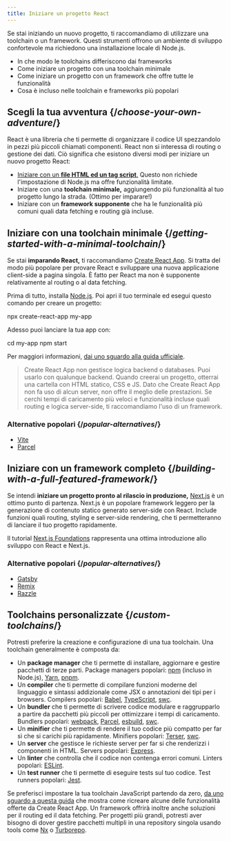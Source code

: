 ```yaml
---
title: Iniziare un progetto React
---
```


<Intro>

Se stai iniziando un nuovo progetto, ti raccomandiamo di utilizzare una toolchain o un framework. Questi strumenti offrono un ambiente di sviluppo confortevole ma richiedono una installazione locale di Node.js.

</Intro>

<YouWillLearn>

* In che modo le toolchains differiscono dai frameworks
* Come iniziare un progetto con una toolchain minimale
* Come iniziare un progetto con un framework che offre tutte le funzionalità
* Cosa è incluso nelle toolchain e frameworks più popolari

</YouWillLearn>

## Scegli la tua avventura {/*choose-your-own-adventure*/}

React è una libreria che ti permette di organizzare il codice UI spezzandolo in pezzi più piccoli chiamati componenti. React non si interessa di routing o gestione dei dati. Ciò significa che esistono diversi modi per iniziare un nuovo progetto React:

* [Iniziare con un **file HTML ed un tag script**.](/learn/add-react-to-a-website) Questo non richiede l'impostazione di Node.js ma offre funzionalità limitate.
* Iniziare con una **toolchain minimale,** aggiungendo più funzionalità al tuo progetto lungo la strada. (Ottimo per imparare!)
* Iniziare con un **framework supponente** che ha le funzionalità più comuni quali data fetching e routing già incluse.

## Iniziare con una toolchain minimale {/*getting-started-with-a-minimal-toolchain*/}

Se stai **imparando React,** ti raccomandiamo [Create React App](https://create-react-app.dev/). Si tratta del modo più popolare per provare React e sviluppare una nuova applicazione client-side a pagina singola. È fatto per React ma non è supponente relativamente al routing o al data fetching.

Prima di tutto, installa [Node.js](https://nodejs.org/en/). Poi apri il tuo terminale ed esegui questo comando per creare un progetto:

<TerminalBlock>

npx create-react-app my-app

</TerminalBlock>

Adesso puoi lanciare la tua app con:

<TerminalBlock>

cd my-app
npm start

</TerminalBlock>

Per maggiori informazioni, [dai uno sguardo alla guida ufficiale](https://create-react-app.dev/docs/getting-started).

> Create React App non gestisce logica backend o databases. Puoi usarlo con qualunque backend. Quando creerai un progetto, otterrai una cartella con HTML statico, CSS e JS. Dato che Create React App non fa uso di alcun server, non offre il meglio delle prestazioni. Se cerchi tempi di caricamento più veloci e funzionalità incluse quali routing e logica server-side, ti raccomandiamo l'uso di un framework.

### Alternative popolari {/*popular-alternatives*/}

* [Vite](https://vitejs.dev/guide/)
* [Parcel](https://parceljs.org/)

## Iniziare con un framework completo {/*building-with-a-full-featured-framework*/}

Se intendi **iniziare un progetto pronto al rilascio in produzione,** [Next.js](https://nextjs.org/) è un ottimo punto di partenza. Next.js è un popolare framework leggero per la generazione di contenuto statico generato server-side con React. Include funzioni quali routing, styling e server-side rendering, che ti permetteranno di lanciare il tuo progetto rapidamente.

Il tutorial [Next.js Foundations](https://nextjs.org/learn/foundations/about-nextjs) rappresenta una ottima introduzione allo sviluppo con React e Next.js.

### Alternative popolari {/*popular-alternatives*/}

* [Gatsby](https://www.gatsbyjs.org/)
* [Remix](https://remix.run/)
* [Razzle](https://razzlejs.org/)

## Toolchains personalizzate {/*custom-toolchains*/}

Potresti preferire la creazione e configurazione di una tua toolchain. Una toolchain generalmente è composta da:

* Un **package manager** che ti permette di installare, aggiornare e gestire pacchetti di terze parti. Package managers popolari: [npm](https://www.npmjs.com/) (incluso in Node.js), [Yarn](https://yarnpkg.com/), [pnpm](https://pnpm.io/).
* Un **compiler** che ti permette di compilare funzioni moderne del linguaggio e sintassi addizionale come JSX o annotazioni dei tipi per i browsers. Compilers popolari: [Babel](https://babeljs.io/), [TypeScript](https://www.typescriptlang.org/), [swc](https://swc.rs/).
* Un **bundler** che ti permette di scrivere codice modulare e raggrupparlo a partire da pacchetti più piccoli per ottimizzare i tempi di caricamento. Bundlers popolari: [webpack](https://webpack.js.org/), [Parcel](https://parceljs.org/), [esbuild](https://esbuild.github.io/), [swc](https://swc.rs/).
* Un **minifier** che ti permette di rendere il tuo codice più compatto per far sì che si carichi più rapidamente. Minifiers popolari: [Terser](https://terser.org/), [swc](https://swc.rs/).
* Un **server** che gestisce le richieste server per far si che renderizzi i componenti in HTML. Servers popolari: [Express](https://expressjs.com/).
* Un **linter** che controlla che il codice non contenga errori comuni. Linters popolari: [ESLint](https://eslint.org/).
* Un **test runner** che ti permette di eseguire tests sul tuo codice. Test runners popolari: [Jest](https://jestjs.io/).

Se preferisci impostare la tua toolchain JavaScript partendo da zero, [da uno sguardo a questa guida](https://blog.usejournal.com/creating-a-react-app-from-scratch-f3c693b84658) che mostra come ricreare alcune delle funzionalità offerte da Create React App. Un framework offrirà inoltre anche soluzioni per il routing ed il data fetching. Per progetti più grandi, potresti aver bisogno di dover gestire pacchetti multipli in una repository singola usando tools come [Nx](https://nx.dev/react) o [Turborepo](https://turborepo.org/).

